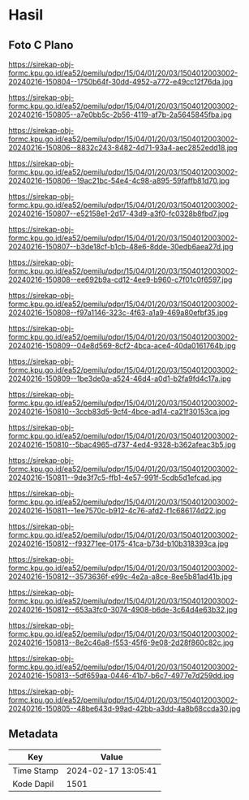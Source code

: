 # Hasil

## Foto C Plano

https://sirekap-obj-formc.kpu.go.id/ea52/pemilu/pdpr/15/04/01/20/03/1504012003002-20240216-150804--1750b64f-30dd-4952-a772-e49cc12f76da.jpg

https://sirekap-obj-formc.kpu.go.id/ea52/pemilu/pdpr/15/04/01/20/03/1504012003002-20240216-150805--a7e0bb5c-2b56-4119-af7b-2a5645845fba.jpg

https://sirekap-obj-formc.kpu.go.id/ea52/pemilu/pdpr/15/04/01/20/03/1504012003002-20240216-150806--8832c243-8482-4d71-93a4-aec2852edd18.jpg

https://sirekap-obj-formc.kpu.go.id/ea52/pemilu/pdpr/15/04/01/20/03/1504012003002-20240216-150806--19ac21bc-54e4-4c98-a895-59faffb81d70.jpg

https://sirekap-obj-formc.kpu.go.id/ea52/pemilu/pdpr/15/04/01/20/03/1504012003002-20240216-150807--e52158e1-2d17-43d9-a3f0-fc0328b8fbd7.jpg

https://sirekap-obj-formc.kpu.go.id/ea52/pemilu/pdpr/15/04/01/20/03/1504012003002-20240216-150807--b3de18cf-b1cb-48e6-8dde-30edb6aea27d.jpg

https://sirekap-obj-formc.kpu.go.id/ea52/pemilu/pdpr/15/04/01/20/03/1504012003002-20240216-150808--ee692b9a-cd12-4ee9-b960-c7f01c0f6597.jpg

https://sirekap-obj-formc.kpu.go.id/ea52/pemilu/pdpr/15/04/01/20/03/1504012003002-20240216-150808--f97a1146-323c-4f63-a1a9-469a80efbf35.jpg

https://sirekap-obj-formc.kpu.go.id/ea52/pemilu/pdpr/15/04/01/20/03/1504012003002-20240216-150809--04e8d569-8cf2-4bca-ace4-40da0161764b.jpg

https://sirekap-obj-formc.kpu.go.id/ea52/pemilu/pdpr/15/04/01/20/03/1504012003002-20240216-150809--1be3de0a-a524-46d4-a0d1-b2fa9fd4c17a.jpg

https://sirekap-obj-formc.kpu.go.id/ea52/pemilu/pdpr/15/04/01/20/03/1504012003002-20240216-150810--3ccb83d5-9cf4-4bce-ad14-ca21f30153ca.jpg

https://sirekap-obj-formc.kpu.go.id/ea52/pemilu/pdpr/15/04/01/20/03/1504012003002-20240216-150810--5bac4965-d737-4ed4-9328-b362afeac3b5.jpg

https://sirekap-obj-formc.kpu.go.id/ea52/pemilu/pdpr/15/04/01/20/03/1504012003002-20240216-150811--9de3f7c5-ffb1-4e57-991f-5cdb5d1efcad.jpg

https://sirekap-obj-formc.kpu.go.id/ea52/pemilu/pdpr/15/04/01/20/03/1504012003002-20240216-150811--1ee7570c-b912-4c76-afd2-f1c686174d22.jpg

https://sirekap-obj-formc.kpu.go.id/ea52/pemilu/pdpr/15/04/01/20/03/1504012003002-20240216-150812--f93271ee-0175-41ca-b73d-b10b318393ca.jpg

https://sirekap-obj-formc.kpu.go.id/ea52/pemilu/pdpr/15/04/01/20/03/1504012003002-20240216-150812--3573636f-e99c-4e2a-a8ce-8ee5b81ad41b.jpg

https://sirekap-obj-formc.kpu.go.id/ea52/pemilu/pdpr/15/04/01/20/03/1504012003002-20240216-150812--653a3fc0-3074-4908-b6de-3c64d4e63b32.jpg

https://sirekap-obj-formc.kpu.go.id/ea52/pemilu/pdpr/15/04/01/20/03/1504012003002-20240216-150813--8e2c46a8-f553-45f6-9e08-2d28f860c82c.jpg

https://sirekap-obj-formc.kpu.go.id/ea52/pemilu/pdpr/15/04/01/20/03/1504012003002-20240216-150813--5df659aa-0446-41b7-b6c7-4977e7d259dd.jpg

https://sirekap-obj-formc.kpu.go.id/ea52/pemilu/pdpr/15/04/01/20/03/1504012003002-20240216-150805--48be643d-99ad-42bb-a3dd-4a8b68ccda30.jpg


## Metadata

| Key        | Value               |
| ---------- | ------------------- |
| Time Stamp | 2024-02-17 13:05:41 |
| Kode Dapil | 1501                |



